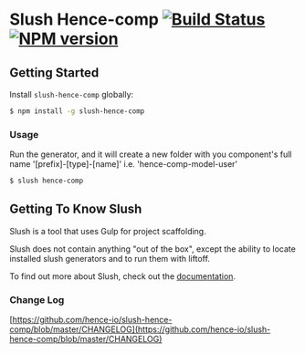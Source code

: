 # Slush Hence-comp [![Build Status](https://secure.travis-ci.org/hence-io/slush-hence-comp.png?branch=master)](https://travis-ci.org/Sean/slush-hence-comp) [![NPM version](https://badge-me.herokuapp.com/api/npm/slush-hence-comp.png)](http://badges.enytc.com/for/npm/slush-hence-comp)

> 

## Getting Started

Install `slush-hence-comp` globally:

```bash
$ npm install -g slush-hence-comp
```

### Usage

Run the generator, and it will create a new folder with you component's full name '[prefix]-[type]-[name]' i.e. 'hence-comp-model-user'

```bash
$ slush hence-comp 
```

## Getting To Know Slush

Slush is a tool that uses Gulp for project scaffolding.

Slush does not contain anything "out of the box", except the ability to locate installed slush generators and to run them with liftoff.

To find out more about Slush, check out the [documentation](https://github.com/slushjs/slush).

### Change Log
[https://github.com/hence-io/slush-hence-comp/blob/master/CHANGELOG](https://github.com/hence-io/slush-hence-comp/blob/master/CHANGELOG)